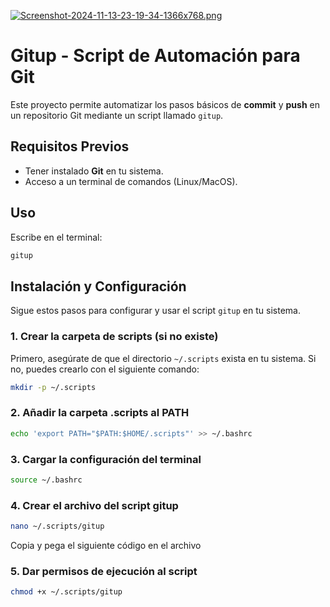 [![Screenshot-2024-11-13-23-19-34-1366x768.png](https://i.postimg.cc/02Q1GYzL/Screenshot-2024-11-13-23-19-34-1366x768.png)](https://postimg.cc/RqjY4nQR)

# Gitup - Script de Automación para Git

Este proyecto permite automatizar los pasos básicos de **commit** y **push** en un repositorio Git mediante un script llamado `gitup`.

## Requisitos Previos
- Tener instalado **Git** en tu sistema.
- Acceso a un terminal de comandos (Linux/MacOS).


## Uso
Escribe en el terminal:

```bash
gitup
```

## Instalación y Configuración

Sigue estos pasos para configurar y usar el script `gitup` en tu sistema.

### 1. Crear la carpeta de scripts (si no existe)

Primero, asegúrate de que el directorio `~/.scripts` exista en tu sistema. Si no, puedes crearlo con el siguiente comando:

```bash
mkdir -p ~/.scripts
```

### 2. Añadir la carpeta .scripts al PATH

```bash
echo 'export PATH="$PATH:$HOME/.scripts"' >> ~/.bashrc
```
### 3. Cargar la configuración del terminal

```bash
source ~/.bashrc
```

### 4. Crear el archivo del script gitup

```bash
nano ~/.scripts/gitup
```
Copia y pega el siguiente código en el archivo

### 5. Dar permisos de ejecución al script

```bash
chmod +x ~/.scripts/gitup
```




